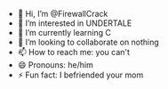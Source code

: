 - 👋 Hi, I’m @FirewallCrack
- 👀 I’m interested in UNDERTALE
- 🌱 I’m currently learning C
- 💞️ I’m looking to collaborate on nothing
- 📫 How to reach me: you can't
- 😄 Pronouns: he/him
- ⚡ Fun fact: I befriended your mom

<!---
FirewallCrack/FirewallCrack is a ✨ special ✨ repository because its `README.md` (this file) appears on your GitHub profile.
You can click the Preview link to take a look at your changes.
--->
